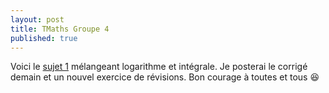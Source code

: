 ```yaml
---
layout: post
title: TMaths Groupe 4
published: true
---
```


Voici le [sujet 1](https://github.com/raveluz/raveluz.github.io/blob/master/pdf/Jour1.pdf) mélangeant logarithme et intégrale. Je posterai le corrigé demain et un nouvel exercice de révisions. Bon courage à toutes et tous :laughing:

